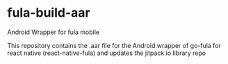 # fula-build-aar
Android Wrapper for fula mobile

This repository contains the .aar file for the Android wrapper of go-fula for react native (react-native-fula) and updates the jitpack.io library repo
